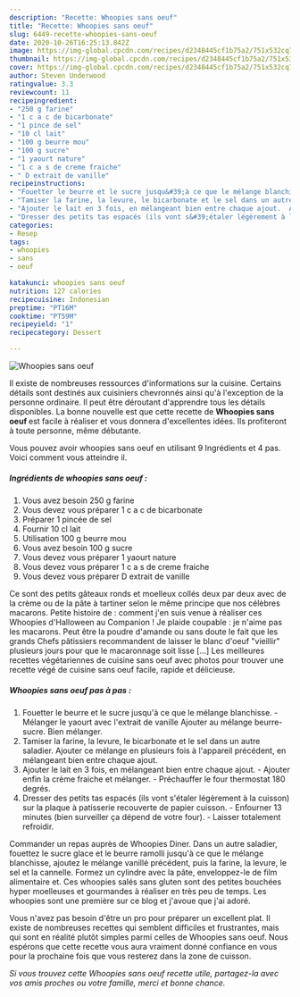 ```yaml
---
description: "Recette: Whoopies sans oeuf"
title: "Recette: Whoopies sans oeuf"
slug: 6449-recette-whoopies-sans-oeuf
date: 2020-10-26T16:25:13.842Z
image: https://img-global.cpcdn.com/recipes/d2348445cf1b75a2/751x532cq70/whoopies-sans-oeuf-photo-principale-de-la-recette.jpg
thumbnail: https://img-global.cpcdn.com/recipes/d2348445cf1b75a2/751x532cq70/whoopies-sans-oeuf-photo-principale-de-la-recette.jpg
cover: https://img-global.cpcdn.com/recipes/d2348445cf1b75a2/751x532cq70/whoopies-sans-oeuf-photo-principale-de-la-recette.jpg
author: Steven Underwood
ratingvalue: 3.3
reviewcount: 11
recipeingredient:
- "250 g farine"
- "1 c a c de bicarbonate"
- "1 pince de sel"
- "10 cl lait"
- "100 g beurre mou"
- "100 g sucre"
- "1 yaourt nature"
- "1 c a s de creme fraiche"
- " D extrait de vanille"
recipeinstructions:
- "Fouetter le beurre et le sucre jusqu&#39;à ce que le mélange blanchisse.  Mélanger le yaourt avec l&#39;extrait de vanille Ajouter au mélange beurre-sucre. Bien mélanger."
- "Tamiser la farine, la levure, le bicarbonate et le sel dans un autre saladier. Ajouter ce mélange en plusieurs fois à l&#39;appareil précédent, en mélangeant bien entre chaque ajout."
- "Ajouter le lait en 3 fois, en mélangeant bien entre chaque ajout.  Ajouter enfin la crème fraiche et mélanger.  Préchauffer le four thermostat 180 degrés."
- "Dresser des petits tas espacés (ils vont s&#39;étaler légèrement à la cuisson) sur la plaque à patisserie recouverte de papier cuisson.  Enfourner 13 minutes (bien surveiller ça dépend de votre four). Laisser totalement refroidir."
categories:
- Resep
tags:
- whoopies
- sans
- oeuf

katakunci: whoopies sans oeuf 
nutrition: 127 calories
recipecuisine: Indonesian
preptime: "PT16M"
cooktime: "PT59M"
recipeyield: "1"
recipecategory: Dessert

---
```



![Whoopies sans oeuf](https://img-global.cpcdn.com/recipes/d2348445cf1b75a2/751x532cq70/whoopies-sans-oeuf-photo-principale-de-la-recette.jpg)

Il existe de nombreuses ressources d'informations sur la cuisine. Certains détails sont destinés aux cuisiniers chevronnés ainsi qu'à l'exception de la personne ordinaire. Il peut être déroutant d'apprendre tous les détails disponibles. La bonne nouvelle est que cette recette de <strong> Whoopies sans oeuf </strong> est facile à réaliser et vous donnera d'excellentes idées. Ils profiteront à toute personne, même débutante.

<!--inarticleads1-->

Vous pouvez avoir whoopies sans oeuf en utilisant 9 Ingrédients et 4 pas. Voici comment vous atteindre il.

##### Ingrédients de whoopies sans oeuf :

1. Vous avez besoin 250 g farine
1. Vous devez vous préparer 1 c a c de bicarbonate
1. Préparer 1 pincée de sel
1. Fournir 10 cl lait
1. Utilisation 100 g beurre mou
1. Vous avez besoin 100 g sucre
1. Vous devez vous préparer 1 yaourt nature
1. Vous devez vous préparer 1 c a s de creme fraiche
1. Vous devez vous préparer  D extrait de vanille


Ce sont des petits gâteaux ronds et moelleux collés deux par deux avec de la crème ou de la pâte à tartiner selon le même principe que nos célèbres macarons. Petite histoire de : comment j&#39;en suis venue à réaliser ces Whoopies d&#39;Halloween au Companion ! Je plaide coupable : je n&#39;aime pas les macarons. Peut être la poudre d&#39;amande ou sans doute le fait que les grands Chefs pâtissiers recommandent de laisser le blanc d&#39;oeuf &#34;vieillir&#34; plusieurs jours pour que le macaronnage soit lisse […] Les meilleures recettes végétariennes de cuisine sans oeuf avec photos pour trouver une recette végé de cuisine sans oeuf facile, rapide et délicieuse. 

<!--inarticleads2-->

##### Whoopies sans oeuf pas à pas :

1. Fouetter le beurre et le sucre jusqu&#39;à ce que le mélange blanchisse.  - Mélanger le yaourt avec l&#39;extrait de vanille Ajouter au mélange beurre-sucre. Bien mélanger.
1. Tamiser la farine, la levure, le bicarbonate et le sel dans un autre saladier. Ajouter ce mélange en plusieurs fois à l&#39;appareil précédent, en mélangeant bien entre chaque ajout.
1. Ajouter le lait en 3 fois, en mélangeant bien entre chaque ajout.  - Ajouter enfin la crème fraiche et mélanger.  - Préchauffer le four thermostat 180 degrés.
1. Dresser des petits tas espacés (ils vont s&#39;étaler légèrement à la cuisson) sur la plaque à patisserie recouverte de papier cuisson.  - Enfourner 13 minutes (bien surveiller ça dépend de votre four). - Laisser totalement refroidir.


Commander un repas auprès de Whoopies Diner. Dans un autre saladier, fouettez le sucre glace et le beurre ramolli jusqu&#39;à ce que le mélange blanchisse, ajoutez le mélange vanillé précédent, puis la farine, la levure, le sel et la cannelle. Formez un cylindre avec la pâte, enveloppez-le de film alimentaire et. Ces whoopies salés sans gluten sont des petites bouchées hyper moelleuses et gourmandes à réaliser en très peu de temps. Les whoopies sont une première sur ce blog et j&#39;avoue que j&#39;ai adoré. 

<!--inarticleads1-->

<p>
Vous n'avez pas besoin d'être un pro pour préparer un excellent plat. Il existe de nombreuses recettes qui semblent difficiles et frustrantes, mais qui sont en réalité plutôt simples parmi celles de Whoopies sans oeuf. Nous espérons que cette recette vous aura vraiment donné confiance en vous pour la prochaine fois que vous resterez dans la zone de cuisson.
</p>

<p>
<i>Si vous trouvez cette Whoopies sans oeuf recette utile, partagez-la avec vos amis proches ou votre famille, merci et bonne chance.</i>
</p>
